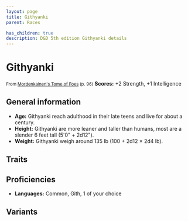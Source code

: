 ```yaml
---
layout: page
title: Githyanki
parent: Races

has_children: true
description: D&D 5th edition Githyanki details
---
```


# Githyanki

<small>From <a target="_blank" href="https://dnd.wizards.com/products/tabletop-games/rpg-products/mordenkainens-tome-foes">Mordenkainen's Tome of Foes</a> (p. 96)</small>
**Scores:** +2 Strength, +1 Intelligence

## General information

- **Age:** Githyanki reach adulthood in their late teens and live for about a century.
- **Height:** Githyanki are more leaner and taller than humans, most are a slender 6 feet tall (5'0" + 2d12").
- **Weight:** Githyanki weigh around 135 lb (100 + 2d12 × 2d4 lb).

## Traits


## Proficiencies

- **Languages:** Common, Gith, 1 of your choice

## Variants


